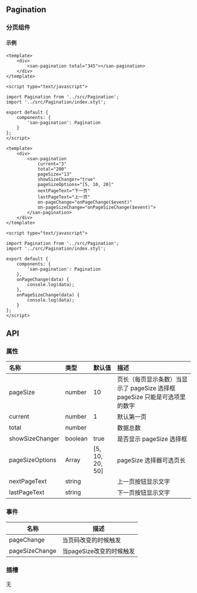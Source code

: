## Pagination

### 分页组件

#### 示例

```san 1、只指定总条数（必传参数），其他使用默认参数
<template>
    <div>
        <san-pagination total="345"></san-pagination>
    </div>
</template>

<script type="text/javascript">

import Pagination from '../src/Pagination';
import '../src/Pagination/index.styl';

export default {
    components: {
        'san-pagination': Pagination
    }
};
</script>

```

```san 2、指定当前页码、总条数、页长、显示页长切换器、页长选项、上下翻页显示文字、页码变换回调、页长变换回调
<template>
    <div>
        <san-pagination
            current="3"
            total="200"
            pageSize="13"
            showSizeChanger="true"
            pageSizeOptions="[5, 10, 20]"
            nextPageText="下一页"
            lastPageText="上一页"
            on-pageChange="onPageChange($event)"
            on-pageSizeChange="onPageSizeChange($event)">
        </san-pagination>
    </div>
</template>

<script type="text/javascript">

import Pagination from '../src/Pagination';
import '../src/Pagination/index.styl';

export default {
    components: {
        'san-pagination': Pagination
    },
    onPageChange(data) {
        console.log(data);
    },
    onPageSizeChange(data) {
        console.log(data);
    }
};
</script>

```


## API

### 属性

| 名称 | 类型 | 默认值 | 描述|
| :--- | :--- | :--- | :--- |
| pageSize | number | 10 | 页长（每页显示条数）当显示了 pageSize 选择框 pageSize 只能是可选项里的数字 |
| current | number | 1 | 默认第一页 |
| total | number | | 数据总数 |
| showSizeChanger | boolean | true | 是否显示 pageSize 选择框 |
| pageSizeOptions | Array | [5, 10, 20, 50] | pageSize 选择器可选页长 |
| nextPageText | string | | 上一页按钮显示文字 |
| lastPageText | string | | 下一页按钮显示文字 |

### 事件

| 名称 | 描述|
| --- | --- |
| pageChange | 当页码改变的时候触发 |
| pageSizeChange | 当pageSize改变的时候触发 |

### 插槽

无
